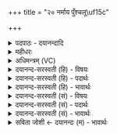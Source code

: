 +++
title = "२० नर्माय पुँश्चलू\uf15c"

+++
<details><summary>पदपाठः - दयानन्दादि</summary>

न॒र्माय॑। पुं॒श्च॒लूम्। हसा॑य। कारि॑म्। याद॑से। शा॒ब॒ल्याम्। ग्रा॒म॒ण्य᳕म्। ग्रा॒म॒न्य᳕मिति॑ ग्राम॒ऽन्य᳕म्। गण॑कम्। अ॒भि॒क्रोश॑क॒मित्य॑भि॒ऽक्रोश॑कम्। तान्। मह॑से। वी॒णा॒वा॒दमिति॑ वीणाऽवा॒दम्। पाणि॒घ्नमिति॑ पाणि॒ऽघ्नम्। तू॒ण॒व॒ध्ममिति॑ तूणव॒ऽध्मम्। तान्। नृ॒त्ताय॑। आ॒न॒न्दायेत्या॑ऽन॒न्दाय॑। त॒ल॒वम्। २०।
</details>

<details><summary>महीधरः</summary>

म० अग्नये पीवानं स्थूलम् ५ पृथिव्यै पीठसर्पिणं पीठेनासनेन सर्पति गच्छति पीठसर्पी तं पङ्गुम् ६ वायवे चाण्डालं चण्डालकर्माणम् ७ अन्तरिक्षाय वंशनर्तिनम् वंशेन नर्तनशीलम् ८ दिवे खलतिमलोमशिरस्कं खल्वाटमित्यर्थः ९ सूर्याय हर्यक्षं हरितनेत्रम् १० नक्षत्रेभ्यः किर्मिरं कर्बुरवर्णम् ११ चन्द्रमसे किलासं सिध्मरोगवन्तम् १२ अह्ने शक्लवर्णं पिङ्गाक्षम् १३ रात्र्यै कृष्णवर्णं पिङ्गाक्षम् १४ ॥ २१॥  
द्वाविंशी।  
इति माध्यन्दिनीयायां वाजसनेयिसंहितायां त्रिंशोऽध्यायः ॥ ३०॥
</details>

<details><summary>अधिमन्त्रम् (VC)</summary>

- राजेश्वरौ देवते
- नारायण ऋषिः
- भुरिगतिजगती
- निषादः
</details>

<details><summary>दयानन्द-सरस्वती (हि) - विषयः</summary>

फिर उसी विषय को अगले मन्त्र में कहा है ॥
</details>

<details><summary>दयानन्द-सरस्वती (हि) - पदार्थः</summary>

पदार्थान्वयभाषाः -  हे परमेश्वर वा राजन् ! आप (नर्माय) क्रीड़ा के लिए प्रवृत्त हुई (पुंश्चलूम्) व्यभिचारिणी स्त्री को (हसाय) हंसने को प्रवृत्त हुए (कारिम्) विक्षिप्त पागल को और (यादसे) जलजन्तुओं के मारने को प्रवृत्त हुई (शाबल्याम्) कबरे मनुष्य की कन्या को दूर कीजिए (ग्रामण्यम्) ग्रामाधीश (गणकम्) ज्योतिषी और (अभिक्रोशकम्) सब ओर से बुलानेवाले जन (तान्) इन सब को (महसे) सत्कार के अर्थ (वीणावादम्) वीणा बजाने (पाणिघ्नम्) हाथों से वादित्र बजाने और (तूणवध्मम्) तूणवनामक बाजे को बजानेवाले (तान्) उन सब को (नृत्ताय) नाचने के लिए और (आनन्दाय) आनन्द के अर्थ (तलवम्) ताली आदि बजानेवाले को उत्पन्न वा प्रसिद्ध कीजिए ॥२० ॥
</details>

<details><summary>दयानन्द-सरस्वती (हि) - भावार्थः</summary>

भावार्थभाषाः -  मनुष्यों को चाहिए कि हंसी और व्यभिचारादि दोषों को छोड़ और गाने-बजाने-नाचने आदि की शिक्षा को प्राप्त होके आनन्दित होवें ॥२० ॥
</details>

<details><summary>दयानन्द-सरस्वती (सं) - विषयः</summary>

पुनस्तमेव विषयमाह ॥
</details>

<details><summary>दयानन्द-सरस्वती (सं) - पदार्थः</summary>

पदार्थान्वयभाषाः -  हे परमेश्वर राजन् वा ! त्वं नर्माय पुंश्चलूं हसाय कारीं यादसे शाबल्यां परासुव। ग्रामण्यं गणकमभिक्रोशकं तान् महसे वीणावादं पाणिघ्नं तूणवध्मं तान्नृत्तायाऽनन्दाय तलवमासुव ॥२० ॥
</details>

<details><summary>दयानन्द-सरस्वती (सं) - भावार्थः</summary>

भावार्थभाषाः -  मनुष्यैर्हास्यव्यभिचारादिदोषांस्त्यक्त्वा गानवादित्रनृत्यादिकर्मणां शिक्षां प्राप्यानन्दितव्यम् ॥२० ॥
</details>

<details><summary>सविता जोशी ← दयानन्दः (म) - भावार्थः</summary>

भावार्थभाषाः -  माणसांनी चेष्टा, उपहास, व्यभिचार इत्यादी दोष सोडून द्यावे व गायन, वादन, नर्तन इत्यादींचे शिक्षण प्राप्त करून आनंदी व्हावे.
</details>